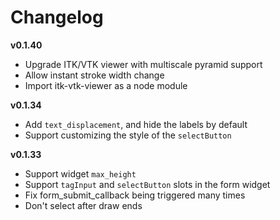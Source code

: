 # Changelog

**v0.1.40**
 * Upgrade ITK/VTK viewer with multiscale pyramid support
 * Allow instant stroke width change
 * Import itk-vtk-viewer as a node module

**v0.1.34**
 * Add `text_displacement`, and hide the labels by default
 * Support customizing the style of the `selectButton`

**v0.1.33**
 * Support widget `max_height`
 * Support `tagInput` and `selectButton` slots in the form widget
 * Fix form_submit_callback being triggered many times
 * Don't select after draw ends

